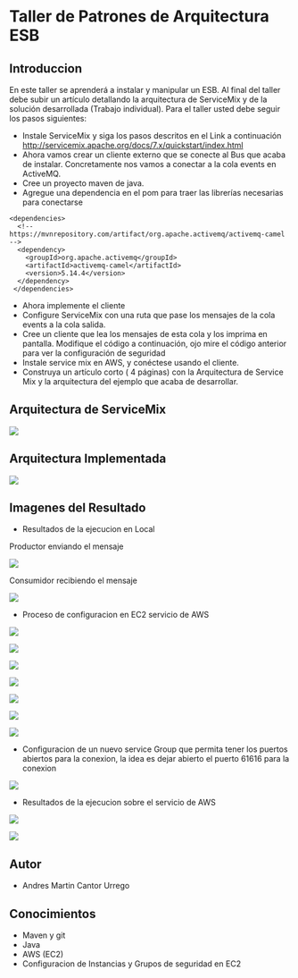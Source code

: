 # Taller de Patrones de Arquitectura ESB

## Introduccion
En este taller se aprenderá a instalar y manipular un ESB. Al final del taller debe subir un artículo detallando la arquitectura de ServiceMix y de la solución desarrollada (Trabajo individual).
Para el taller usted debe seguir los pasos siguientes:
- Instale ServiceMix y siga los pasos descritos en el Link a continuación http://servicemix.apache.org/docs/7.x/quickstart/index.html
- Ahora vamos crear un cliente externo que se conecte al Bus que acaba de instalar. Concretamente nos vamos a conectar a la cola events en ActiveMQ.
- Cree un proyecto maven de java.
- Agregue una dependencia en el pom para traer las librerías necesarias para conectarse
```
<dependencies>
  <!-- https://mvnrepository.com/artifact/org.apache.activemq/activemq-camel -->
  <dependency>
    <groupId>org.apache.activemq</groupId>
    <artifactId>activemq-camel</artifactId>
    <version>5.14.4</version>
  </dependency>
 </dependencies>
```
- Ahora implemente el cliente
- Configure ServiceMix con una ruta que pase los mensajes de la cola events a la cola salida.
- Cree un cliente que lea los mensajes de esta cola y los imprima en pantalla. Modifique el código a continuación, ojo mire el código anterior para ver la configuración de seguridad
- Instale service mix en AWS, y conéctese usando el cliente.
- Construya un artículo corto ( 4 páginas) con la Arquitectura de Service Mix y la arquitectura del ejemplo que acaba de desarrollar.

## Arquitectura de ServiceMix
![](https://github.com/Martin9958/Arep-EBS/blob/master/imagenes/servicemix.png)

## Arquitectura Implementada
![](github.com/Martin9958/Arep-EBS/blob/master/imagenes/modelo.png)

## Imagenes del Resultado

- Resultados de la ejecucion en Local

Productor enviando el mensaje

![](https://github.com/Martin9958/Arep-EBS/blob/master/imagenes/A9.PNG)

Consumidor recibiendo el mensaje

![](https://github.com/Martin9958/Arep-EBS/blob/master/imagenes/A10.PNG)

- Proceso de configuracion en EC2 servicio de AWS

![](https://github.com/Martin9958/Arep-EBS/blob/master/imagenes/A1.PNG)

![](https://github.com/Martin9958/Arep-EBS/blob/master/imagenes/A2.PNG)

![](https://github.com/Martin9958/Arep-EBS/blob/master/imagenes/A3.PNG)

![](https://github.com/Martin9958/Arep-EBS/blob/master/imagenes/A4.PNG)

![](https://github.com/Martin9958/Arep-EBS/blob/master/imagenes/A5.PNG)

![](https://github.com/Martin9958/Arep-EBS/blob/master/imagenes/A6.PNG)

![](https://github.com/Martin9958/Arep-EBS/blob/master/imagenes/A7.PNG)

- Configuracion de un nuevo service Group que permita tener los puertos abiertos para la conexion, la idea es dejar abierto el puerto 61616 para la conexion

![](https://github.com/Martin9958/Arep-EBS/blob/master/imagenes/A8.PNG)

- Resultados de la ejecucion sobre el servicio de AWS

![](https://github.com/Martin9958/Arep-EBS/blob/master/imagenes/A11.PNG)

![](https://github.com/Martin9958/Arep-EBS/blob/master/imagenes/A12.PNG)

## Autor
- Andres Martin Cantor Urrego

## Conocimientos
- Maven y git
- Java
- AWS (EC2)
- Configuracion de Instancias y Grupos de seguridad en EC2
